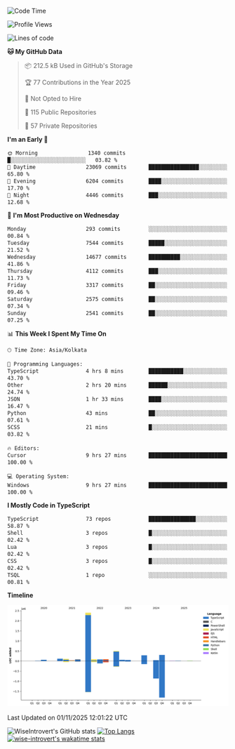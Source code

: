 <!--START_SECTION:waka-->
![Code Time](http://img.shields.io/badge/Code%20Time-4%2C428%20hrs%2038%20mins-blue)

![Profile Views](http://img.shields.io/badge/Profile%20Views-0-blue)

![Lines of code](https://img.shields.io/badge/From%20Hello%20World%20I%27ve%20Written-4.3%20million%20lines%20of%20code-blue)

**🐱 My GitHub Data** 

> 📦 212.5 kB Used in GitHub's Storage 
 > 
> 🏆 77 Contributions in the Year 2025
 > 
> 🚫 Not Opted to Hire
 > 
> 📜 115 Public Repositories 
 > 
> 🔑 57 Private Repositories 
 > 
**I'm an Early 🐤** 

```text
🌞 Morning                1340 commits        █░░░░░░░░░░░░░░░░░░░░░░░░   03.82 % 
🌆 Daytime                23069 commits       ████████████████░░░░░░░░░   65.80 % 
🌃 Evening                6204 commits        ████░░░░░░░░░░░░░░░░░░░░░   17.70 % 
🌙 Night                  4446 commits        ███░░░░░░░░░░░░░░░░░░░░░░   12.68 % 
```
📅 **I'm Most Productive on Wednesday** 

```text
Monday                   293 commits         ░░░░░░░░░░░░░░░░░░░░░░░░░   00.84 % 
Tuesday                  7544 commits        █████░░░░░░░░░░░░░░░░░░░░   21.52 % 
Wednesday                14677 commits       ██████████░░░░░░░░░░░░░░░   41.86 % 
Thursday                 4112 commits        ███░░░░░░░░░░░░░░░░░░░░░░   11.73 % 
Friday                   3317 commits        ██░░░░░░░░░░░░░░░░░░░░░░░   09.46 % 
Saturday                 2575 commits        ██░░░░░░░░░░░░░░░░░░░░░░░   07.34 % 
Sunday                   2541 commits        ██░░░░░░░░░░░░░░░░░░░░░░░   07.25 % 
```


📊 **This Week I Spent My Time On** 

```text
🕑︎ Time Zone: Asia/Kolkata

💬 Programming Languages: 
TypeScript               4 hrs 8 mins        ███████████░░░░░░░░░░░░░░   43.70 % 
Other                    2 hrs 20 mins       ██████░░░░░░░░░░░░░░░░░░░   24.74 % 
JSON                     1 hr 33 mins        ████░░░░░░░░░░░░░░░░░░░░░   16.47 % 
Python                   43 mins             ██░░░░░░░░░░░░░░░░░░░░░░░   07.61 % 
SCSS                     21 mins             █░░░░░░░░░░░░░░░░░░░░░░░░   03.82 % 

🔥 Editors: 
Cursor                   9 hrs 27 mins       █████████████████████████   100.00 % 

💻 Operating System: 
Windows                  9 hrs 27 mins       █████████████████████████   100.00 % 
```

**I Mostly Code in TypeScript** 

```text
TypeScript               73 repos            ███████████████░░░░░░░░░░   58.87 % 
Shell                    3 repos             █░░░░░░░░░░░░░░░░░░░░░░░░   02.42 % 
Lua                      3 repos             █░░░░░░░░░░░░░░░░░░░░░░░░   02.42 % 
CSS                      3 repos             █░░░░░░░░░░░░░░░░░░░░░░░░   02.42 % 
TSQL                     1 repo              ░░░░░░░░░░░░░░░░░░░░░░░░░   00.81 % 
```



**Timeline**

![Lines of Code chart](https://raw.githubusercontent.com/wise-introvert/wise-introvert/master/assets/bar_graph.png)


 Last Updated on 01/11/2025 12:01:22 UTC
<!--END_SECTION:waka-->

![WiseIntrovert's GitHub stats](https://github-readme-stats.vercel.app/api?username=wise-introvert&count_private=true&show_icons=true)
[![Top Langs](https://github-readme-stats.vercel.app/api/top-langs/?username=wise-introvert&langs_count=10)](https://github.com/anuraghazra/github-readme-stats)
[![wise-introvert's wakatime stats](https://github-readme-stats.vercel.app/api/wakatime?username=wiseintrovert)](https://github.com/anuraghazra/github-readme-stats)
